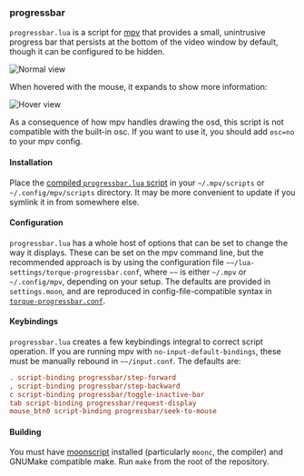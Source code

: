 ### progressbar

`progressbar.lua` is a script for [mpv][mpv] that provides a small,
unintrusive progress bar that persists at the bottom of the video window
by default, though it can be configured to be hidden.

![Normal view][normal]

When hovered with the mouse, it expands to show more information:

![Hover view][hover]

As a consequence of how mpv handles drawing the osd, this script is not
compatible with the built-in osc. If you want to use it, you should add
`osc=no` to your mpv config.

#### Installation

Place the [compiled `progressbar.lua` script][build] in your
`~/.mpv/scripts` or `~/.config/mpv/scripts` directory. It may be more
convenient to update if you symlink it in from somewhere else.

#### Configuration

`progressbar.lua` has a whole host of options that can be set to change
the way it displays. These can be set on the mpv command line, but the
recommended approach is by using the configuration file
`~~/lua-settings/torque-progressbar.conf`, where `~~` is either `~/.mpv`
or `~/.config/mpv`, depending on your setup. The defaults are provided
in `settings.moon`, and are reproduced in config-file-compatible syntax
in [`torque-progressbar.conf`][conf-example].

#### Keybindings

`progressbar.lua` creates a few keybindings integral to correct script
operation. If you are running mpv with `no-input-default-bindings`,
these must be manually rebound in `~~/input.conf`. The defaults are:

```ini
. script-binding progressbar/step-forward
, script-binding progressbar/step-backward
c script-binding progressbar/toggle-inactive-bar
tab script-binding progressbar/request-display
mouse_btn0 script-binding progressbar/seek-to-mouse
```

#### Building

You must have [moonscript][moonscript] installed (particularly `moonc`,
the compiler) and GNUMake compatible make. Run `make` from the root of
the repository.

[normal]: https://github.com/torque/mpv-progressbar/raw/images/normal.png
[conf-example]: https://github.com/torque/mpv-progressbar/blob/master/torque-progressbar.conf
[hover]: https://github.com/torque/mpv-progressbar/raw/images/hover.png
[build]: https://raw.githubusercontent.com/torque/mpv-progressbar/build/progressbar.lua
[mpv]: http://mpv.io
[moonscript]: http://moonscript.org
